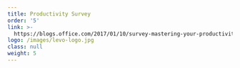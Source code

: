 ```yaml
---
title: Productivity Survey
order: '5'
link: >-
  https://blogs.office.com/2017/01/10/survey-mastering-your-productivity-in-2017/
logo: /images/levo-logo.jpg
class: null
weight: 5
---
```







